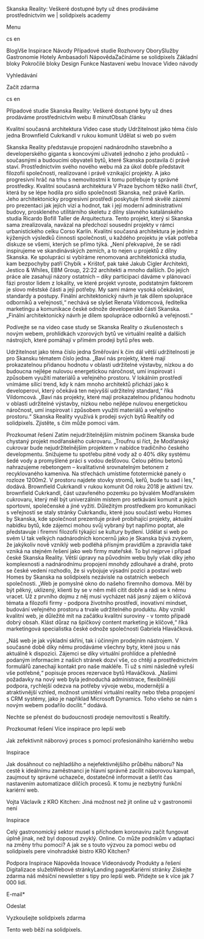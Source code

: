 <p>Skanska Reality: Veškeré dostupné byty už dnes prodáváme prostřednictvím we | solidpixels academy</p>
<p>Menu</p>
<p>cs en</p>
<p>BlogVše Inspirace Návody Případové studie Rozhovory OborySlužby Gastronomie Hotely Ambasadoři NápovědaZačínáme se solidpixels Základní bloky Pokročilé bloky Design Funkce Nastavení webu Inovace Video návody</p>
<p>Vyhledávání</p>
<p>Začít zdarma</p>
<p>cs en</p>
<p>Případové studie
Skanska Reality: Veškeré dostupné byty už dnes prodáváme prostřednictvím webu
8 minutObsah článku</p>
<p>Kvalitní současná architektura
Video case study
Udržitelnost jako téma číslo jedna
Brownfield Cukrkandl v rukou komunit
Udělat si web po svém</p>
<p>Skanska Reality představuje propojení nadnárodního stavebního a developerského giganta s koncovými uživateli jednoho z jeho produktů - současnými a budoucími obyvateli bytů, které Skanska postavila či právě staví. Prostřednictvím svého nového webu má za úkol dobře představit filozofii společnosti, realizované i právě vznikající projekty. A jako progresivní hráč na trhu s nemovitostmi k tomu potřebuje ty správné prostředky.
Kvalitní současná architektura
V Praze bychom těžko našli čtvrť, která by se lépe hodila pro sídlo společnosti Skanska, než právě Karlín. Jeho architektonicky progresivní prostředí poskytuje firmě skvělé zázemí pro prezentaci jak jejích vizí a hodnot, tak i její moderní administrativní budovy, proskleného utilitárního skeletu z dílny slavného katalánského studia Ricardo Bofill Taller de Arquitectura. Tento projekt, který si Skanska sama zrealizovala, navázal na předchozí sousední projekty v rámci urbanistického celku Corso Karlín.
Kvalitní současná architektura je jedním z kýžených výsledků činnosti společnosti, u každého projektu je však potřeba diskuze se všemi, kterých se přímo týká. „Není překvapivé, že se rádi inspirujeme ve skandinávských zemích, a to nejen u projektů z dílny Skanska. Ke spolupráci si vybíráme renomovaná architektonická studia, kam bezpochyby patří Chybík + Krištof, pak také Jakub Cigler Architekti, Jestico &amp; Whiles, EBM Group, 22:22 architekti a mnoho dalších. Do jejich práce ale zasahují názory ostatních – díky participaci dáváme v plánovací fázi prostor lidem z lokality, ve které projekt vyroste, podstatným faktorem je slovo městské části a její potřeby. My sami máme vysoká očekávání, standardy a postupy. Finální architektonický návrh je tak dílem spolupráce odborníků a veřejnosti,“ nechává se slyšet Renata Vildomcová, ředitelka marketingu a komunikace české odnože developerské části Skanska.
„Finální architektonický návrh je dílem spolupráce odborníků a veřejnosti.“</p>
<p>Podívejte se na video case study se Skanska Reality o zkušenostech s novým webem, prohlídkách vzorových bytů ve virtuální realitě a dalších nástrojích, které pomáhají v přímém prodeji bytů přes web.</p>
<p>Udržitelnost jako téma číslo jedna
Směřování k čím dál větší udržitelnosti je pro Skansku tématem číslo jedna. „Baví nás projekty, které mají prokazatelnou přidanou hodnotu v oblasti udržitelné výstavby, nízkou a do budoucna nejlépe nulovou energetickou náročnost, umí inspirovat i způsobem využití materiálů a veřejného prostoru. V lokálním prostředí vnímáme sílící trend, kdy k nám mnoho architektů přichází jako k developerovi, který očekává ten nejvyšší udržitelný standard,“ říká Vildomcová.
„Baví nás projekty, které mají prokazatelnou přidanou hodnotu v oblasti udržitelné výstavby, nízkou nebo nejlépe nulovou energetickou náročnost, umí inspirovat i způsobem využití materiálů a veřejného prostoru.“
Skanska Reality využívá k prodeji svých bytů Realtify od solidpixels. Zjistěte, s čím může pomoci vám.</p>
<p>Prozkoumat řešení
Zatím nejudržitelnějším místním počinem Skanska bude chystaný projekt modřanského cukrovaru. „Troufnu si říct, že Modřanský cukrovar bude nejudržitelnějším projektem v nabídce tradičního českého developmentu. Snižujeme tu spotřebu pitné vody až o 40% díky systému šedé vody a promyšlené práci s vodou dešťovou. Celou pětinu betonů nahrazujeme rebetongem – kvalitativně srovnatelným betonem z recyklovaného kameniva. Na střechách umístíme fototermické panely o rozloze 1200m2. V prostoru najdete stovky stromů, keřů, bude tu sad i les,“ dodává.
Brownfield Cukrkandl v rukou komunit
Od roku 2018 je aktivní tzv. brownfield Cukrkandl, část uzavřeného pozemku po bývalém Modřanském cukrovaru, který měl být univerzálním místem pro setkávání komunit a jejich sportovní, společenské a jiné vyžití. Důležitým prostředkem pro komunikaci s veřejností se staly stránky Cukrkandlu, které jsou součástí webu Homes by Skanska, kde společnost prezentuje právě probíhající projekty, aktuální nabídku bytů, kde zájemci mohou svůj vybraný byt napřímo poptat, ale představuje i firemní filozofii týkající se kultury bydlení.
Udělat si web po svém
U tak velkých nadnárodních koncernů jako je Skanska bývá zvykem, že jakýkoliv nově vzniklý web podléhá přísným pravidlům a zpravidla také vzniká na stejném řešení jako web firmy mateřské. To byl nejprve i případ české Skanska Reality. Větší úpravy na původním webu byly však díky jeho komplexnosti a nadnárodnímu propojení mnohdy zdlouhavé a drahé, proto se české vedení rozhodlo, že si vybojuje výsadní pozici a postaví web Homes by Skanska na solidpixels nezávisle na ostatních webech společnosti.
„Web je pomyslné okno do našeho firemního domova. Měl by být pěkný, uklizený, klienti by se v něm měli cítit dobře a rádi se k němu vracet. Už z prvního dojmu z něj musí vycházet náš jasný zájem o klíčová témata a filozofii firmy - podpora životního prostředí, inovativní mindset, budování veřejného prostoru a trvale udržitelného produktu. Aby vznikl kvalitní web, je důležité mít na začátku kvalitní suroviny - v tomto případě dobrý obsah. Klást důraz na špičkový content marketing je klíčové,“ říká marketingová specialistka české odnože společnosti Gabriela Hlaváčková. </p>
<p>„Náš web je jak výkladní skříní, tak i účinným prodejním nástrojem. V současné době díky němu prodáváme všechny byty, které jsou u nás aktuálně k dispozici. Zájemci se díky virtuální prohlídce a přehledně podaným informacím z našich stránek dozví vše, co chtějí a prostřednictvím formulářů zanechají kontakt pro naše makléře. Ti už s nimi následně vyřeší vše potřebné,“ popisuje proces rezervace bytů Hlaváčková. „Našimi požadavky na nový web byla jednoduchá administrace, flexibilnější podpora, rychlejší odezva na potřeby vývoje webu, modernější a atraktivnější vzhled, možnost umístění virtuální reality nebo třeba propojení s CRM systémy, jako je například Microsoft Dynamics. Toho všeho se nám s novým webem podařilo docílit.“ dodává.</p>
<p>Nechte se přenést do budoucnosti prodeje nemovitostí s Realtify.</p>
<p>Prozkoumat řešení
Více inspirace pro lepší web</p>
<p>Jak zefektivnit náborový proces s pomocí profesionálního kariérního webu</p>
<p>Inspirace</p>
<p>Jak dosáhnout co nejhladšího a nejefektivnějšího průběhu náboru? Na cestě k ideálnímu zaměstnanci je hlavní správně zacílit náborovou kampaň, zaujmout ty správné uchazeče, dostatečně informovat a šetřit čas nastavením automatizace dílčích procesů. K tomu je nezbytný funkční kariérní web. </p>
<p>Vojta Václavík z KRO Kitchen: Jiná možnost než jít online už v gastronomii není</p>
<p>Inspirace</p>
<p>Celý gastronomický sektor musel s příchodem koronaviru začít fungovat úplně jinak, než byl doposud zvyklý. Online. Co může podnikům v adaptaci na změny trhu pomoci? A jak se s touto výzvou za pomoci webu od solidpixels pere vinohradské bistro KRO Kitchen?</p>
<p>Podpora
 Inspirace
Nápověda
Inovace
Videonávody
 Produkty a řešení
 Digitalizace služebWebové stránkyLanding pagesKariérní stránky Získejte zdarma náš měsíční newsletter s tipy pro lepší web. Přidejte se k více jak 7 000 lidí.</p>
<p>E-mail*</p>
<p>Odeslat</p>
<p>Vyzkoušejte solidpixels zdarma</p>
<p>Tento web běží na solidpixels.</p>